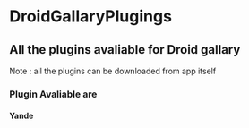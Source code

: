 # DroidGallaryPlugings

## All the plugins avaliable for Droid gallary

Note : all the plugins can be downloaded from app itself

### Plugin Avaliable are 

#### Yande
